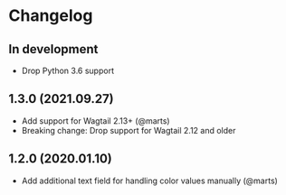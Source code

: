 # Changelog

## In development

- Drop Python 3.6 support


## 1.3.0 (2021.09.27)

- Add support for Wagtail 2.13+ (@marts)
- Breaking change: Drop support for Wagtail 2.12 and older

## 1.2.0 (2020.01.10)

- Add additional text field for handling color values manually (@marts)
